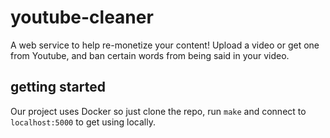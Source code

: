 # youtube-cleaner

A web service to help re-monetize your content! Upload a video or get one from Youtube, and ban certain words from being said in your video.

## getting started

Our project uses Docker so just clone the repo, run `make` and connect to `localhost:5000` to get using locally.
